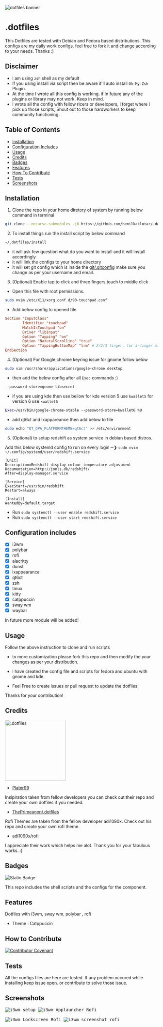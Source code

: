 <img src="assets/images/dotfiles_banner.png" alt="dotfiles banner"  /><bt />

# .dotfiles

This Dotfiles are tested with Debian and Fedora based distributions.
This configs are my daily work configs. feel free to fork it and change according to your needs.
Thanks :)

## Disclaimer

- I am using `zsh` shell as my default
- If you using install via script then be aware it'll auto install `Oh-My-Zsh` Plugin.
- At the time I wrote all this config is working. if In future any of the plugins or library may not work, Keep in mind.
- I wrote all the config with fellow ricers or developers, I forget where I pick up those scripts, Shout out to those hardworkers to keep community functioning.

## Table of Contents

- [Installation](#installation)
- [Configuration Includes](#configuration-includes)
- [Usage](#usage)
- [Credits](#credits)
- [Badges](#badges)
- [Features](#features)
- [How To Contribute](#how-to-contribute)
- [Tests](#tests)
- [Screenshots](#screenshots)

## Installation

1. Clone the repo in your home diretory of system by running below command in terminal

```bash
git clone --recurse-submodules -j8 https://github.com/hemilkaklotar/.dotfiles.git ~/.dotfiles
```

2. To install things run the install script by below command

```bash
~/.dotfiles/install
```

- it will ask few question what do you want to install and it will install accordingly
- it will link the configs to your home directory
- it will set git config which is inside the [git/.gitconfig](git/.gitconfig) make sure you change as per your username and email.

3. (Optional) Enable tap to click and three fingers touch to middle click

- Open this file with root permissions.

```bash
sudo nvim /etc/X11/xorg.conf.d/90-touchpad.conf
```

- Add below config to opened file.

```conf
Section "InputClass"
        Identifier "touchpad"
        MatchIsTouchpad "on"
        Driver "libinput"
        Option "Tapping" "on"
        Option "NaturalScrolling" "true"
        Option "TappingButtonMap" "lrm" # 2/2/3 finger, for 3-finger middle lrm
EndSection
```

4. (Optional) For Google chrome keyring issue for gnome follow below

```bash
sudo vim /usr/share/applications/google-chrome.desktop
```

- then add the below config after all `Exec` commands :)

```bash
--password-store=gnome-libsecret
```

- if you are using kde then use bellow for kde version 5 use `kwallet5` for version 6 use `kwallet6`

```bash
Exec=/usr/bin/google-chrome-stable --password-store=kwallet6 %U
```

- add qt6ct and lxappareance then add below to file

```bash
sudo echo "QT_QPA_PLATFORMTHEME=qt6ct" >> /etc/environment
```

5. (Optional) to setup redshift as system service in debian based distros.

Add this below systemd config to run on every login ─❯ `sudo nvim ~/.config/systemd/user/redshift.service`

```
[Unit]
Description=Redshift display colour temperature adjustment
Documentation=http://jonls.dk/redshift/
After=display-manager.service

[Service]
ExecStart=/usr/bin/redshift
Restart=always

[Install]
WantedBy=default.target
```

- Run `sudo systemctl --user enable redshift.service`
- Run `sudo systemctl --user start redshift.service`

## Configuration includes

- [x] i3wm
- [x] polybar
- [x] rofi
- [x] alacritty
- [x] dunst
- [x] lxappearance
- [x] qt6ct
- [x] zsh
- [x] tmux
- [x] kitty
- [x] catppuccin
- [x] sway wm
- [x] waybar

In future more module will be added!

## Usage

Follow the above instruction to clone and run scripts

- to more customization please fork this repo and then modify the your changes as per your distribution.

- I have created the config file and scripts for fedora and ubuntu with gnome and kde.

- Feel Free to create issues or pull request to update the dotfiles.

Thanks for your contribution!

## Credits

<!-- ![.dotfiles](assets/images/the_person.jpg) -->
<img src="assets/images/the_person.jpg" alt=".dotfiles" width="200"/>

- [Plater99](https://github.com/plater99)

Insipiration taken from fellow developers
you can check out their repo and create your own dotfiles if you needed.

- [ThePrimeagen/.dotfiles](https://github.com/ThePrimeagen/.dotfiles.git)

Rofi Themes are taken from the fellow developer adi1090x.
Check out his repo and create your own rofi theme.

- [adi1090x/rofi](https://github.com/adi1090x/rofi)

I appreciate their work which helps me alot. Thank you for your fabulous works..:)

## Badges

![Static Badge](https://img.shields.io/badge/100%25-Shell-blue)

This repo includes the shell scripts and the configs for the component.

## Features

Dotfiles with i3wm, sway wm, polybar , rofi

- Theme : Catppuccin

## How to Contribute

[![Contributor Covenant](https://img.shields.io/badge/Contributor%20Covenant-2.1-4baaaa.svg)](CODE_OF_CONDUCT.md)

## Tests

All the configs files are here are tested.
If any problem occured while installing keep issue open. or contribute to solve those issue.

## Screenshots

<pre>
<img src="assets/images/i3wm_Polybar_setup.png" alt="i3wm setup"  /> <img src="assets/images/AppLauncher.png" alt="i3wm Applauncher Rofi" /> <br />
<img src="assets/images/Lockscreen.png" alt="i3wm Lockscreen Rofi" /> <img src="assets/images/Screenshot.png" alt="i3wm screenshot rofi" />
</pre>

